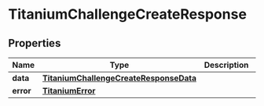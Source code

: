 

# TitaniumChallengeCreateResponse


## Properties

| Name | Type | Description | Notes |
|------------ | ------------- | ------------- | -------------|
|**data** | [**TitaniumChallengeCreateResponseData**](TitaniumChallengeCreateResponseData.md) |  |  [optional] |
|**error** | [**TitaniumError**](TitaniumError.md) |  |  [optional] |



